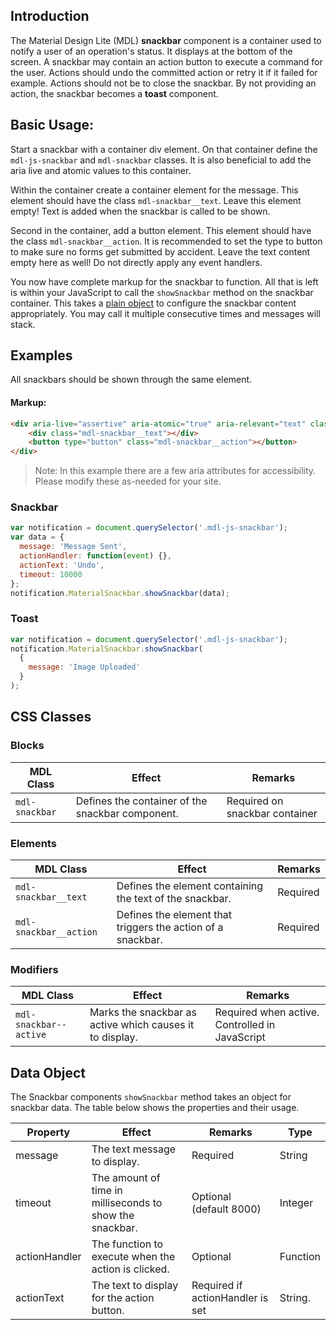 ## Introduction

The Material Design Lite (MDL) **snackbar** component is a container used to notify a user of an operation's status.
It displays at the bottom of the screen.
A snackbar may contain an action button to execute a command for the user.
Actions should undo the committed action or retry it if it failed for example.
Actions should not be to close the snackbar.
By not providing an action, the snackbar becomes a **toast** component.

## Basic Usage:

Start a snackbar with a container div element.
On that container define the `mdl-js-snackbar` and `mdl-snackbar` classes.
It is also beneficial to add the aria live and atomic values to this container.

Within the container create a container element for the message.
This element should have the class `mdl-snackbar__text`.
Leave this element empty!
Text is added when the snackbar is called to be shown.

Second in the container, add a button element.
This element should have the class `mdl-snackbar__action`.
It is recommended to set the type to button to make sure no forms get submitted by accident.
Leave the text content empty here as well!
Do not directly apply any event handlers.

You now have complete markup for the snackbar to function.
All that is left is within your JavaScript to call the `showSnackbar` method on the snackbar container.
This takes a [plain object](#data-object) to configure the snackbar content appropriately.
You may call it multiple consecutive times and messages will stack.

## Examples

All snackbars should be shown through the same element.

#### Markup:

```html
<div aria-live="assertive" aria-atomic="true" aria-relevant="text" class="mdl-snackbar mdl-js-snackbar">
    <div class="mdl-snackbar__text"></div>
    <button type="button" class="mdl-snackbar__action"></button>
</div>
```

> Note: In this example there are a few aria attributes for accessibility. Please modify these as-needed for your site.

### Snackbar

```javascript
var notification = document.querySelector('.mdl-js-snackbar');
var data = {
  message: 'Message Sent',
  actionHandler: function(event) {},
  actionText: 'Undo',
  timeout: 10000
};
notification.MaterialSnackbar.showSnackbar(data);
```

### Toast

```javascript
var notification = document.querySelector('.mdl-js-snackbar');
notification.MaterialSnackbar.showSnackbar(
  {
    message: 'Image Uploaded'
  }
);
```

## CSS Classes

### Blocks

| MDL Class | Effect | Remarks |
|-----------|--------|---------|
| `mdl-snackbar` | Defines the container of the snackbar component. | Required on snackbar container |

### Elements

| MDL Class | Effect | Remarks |
|-----------|--------|---------|
| `mdl-snackbar__text` | Defines the element containing the text of the snackbar. | Required |
| `mdl-snackbar__action` | Defines the element that triggers the action of a snackbar. | Required |

### Modifiers

| MDL Class | Effect | Remarks |
|-----------|--------|---------|
| `mdl-snackbar--active` | Marks the snackbar as active which causes it to display. | Required when active. Controlled in JavaScript |

## Data Object

The Snackbar components `showSnackbar` method takes an object for snackbar data.
The table below shows the properties and their usage.

| Property | Effect | Remarks | Type |
|-----------|--------|---------|---------|
| message   | The text message to display. | Required | String |
| timeout   | The amount of time in milliseconds to show the snackbar. | Optional (default 8000) | Integer |
| actionHandler | The function to execute when the action is clicked. | Optional | Function |
| actionText | The text to display for the action button. | Required if actionHandler is set |  String. |
